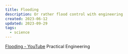 ```yaml
---
title: Flooding
description: Or rather flood control with engineering
created: 2023-06-12
updated: 2023-09-29
tags:
  - science
---
```


[Flooding - YouTube](https://www.youtube.com/playlist?list=PLTZM4MrZKfW-_GFGXeWYgQ5zfC29Om1Np) Practical Engineering
